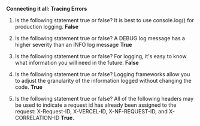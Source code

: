 **Connecting it all: Tracing Errors**

1. Is the following statement true or false? It is best to use console.log() for production logging.
**False**

2. Is the following statement true or false? A DEBUG log message has a higher severity than an INFO log message
**True**

3. Is the following statement true or false? For logging, it's easy to know what information you will need in the future.
**False**

4. Is the following statement true or false? Logging frameworks allow you to adjust the granularity of the information logged without changing the code.
**True**

5. Is the following statement true or false? All of the following headers may be used to indicate a request id has already been assigned to the request: X-Request-ID, X-VERCEL-ID, X-NF-REQUEST-ID, and X-CORRELATION-ID
**True.**
